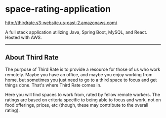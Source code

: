 # space-rating-application

http://thirdrate.s3-website.us-east-2.amazonaws.com/

A full stack application utilizing Java, Spring Boot, MySQL, and React. Hosted with AWS.

---

## About Third Rate
The purpose of Third Rate is to provide a resource for those of us who work remotely. Maybe you have an office, and maybe you enjoy working from home, but sometimes you just need to go to a third space to focus and get things done. That's where Third Rate comes in.

Here you will find spaces to work from, rated by fellow remote workers. The ratings are based on criteria specific to being able to focus and work, not on food offerings, prices, etc (though, these may contribute to the overall rating).
